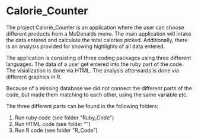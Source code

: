 # Calorie_Counter

The project Calorie_Counter is an application where the user can choose different products from a McDonalds menu. The main application will intake the data entered  and calculate the total calories picked. Additionally, there is an analysis provided for showing highlights of all data entered.

The application is consisting of three coding packages using three different languages. The data of a user get entered into the ruby part of the code. The visialization is done via HTML. The analysis afterwards is done via different graphics in R.  

Because of a missing database we did not connect the different parts of the code, but made them matching to each other, using the same variable etc.

The three different parts can be found in the following folders:
1. Run ruby code (see folder "Ruby_Code")
2. Run HTML code (see folder "")
3. Run R code (see folder "R_Code")

